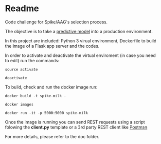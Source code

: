 # Readme

Code challenge for Spike/AAG's selection process.

The objective is to take a [predictive model](https://github.com/SpikeLab-CL/ml-engineer-challenge/blob/main/data_scientist_past_challenge/data_scientist_challenge_answers.ipynb) into a production environment.

In this project are included: Python 3 virual environment, Dockerfile to build the image of a Flask app server and the codes.

In order to activate and deactivate the virtual enviroment (in case you need to edit) run the commands:
```
source activate

deactivate
```

To build, check and run the docker image run:
```
docker build -t spike-milk .

docker images

docker run -it -p 5000:5000 spike-milk
```

Once the image is running you can send REST requests using a script folowing the **client.py** template or a 3rd party REST client like [Postman](https://www.postman.com/product/rest-client)

For more details, please refer to the doc folder.
